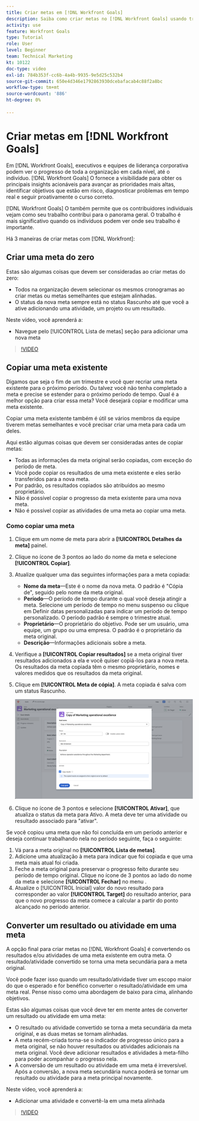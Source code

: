 ```yaml
---
title: Criar metas em [!DNL Workfront Goals]
description: Saiba como criar metas no [!DNL Workfront Goals] usando três opções diferentes.
activity: use
feature: Workfront Goals
type: Tutorial
role: User
level: Beginner
team: Technical Marketing
kt: 10122
doc-type: video
exl-id: 784b353f-cc6b-4a4b-9935-9e5d25c532b4
source-git-commit: 650e4d346e1792863930dcebafacab4c88f2a8bc
workflow-type: tm+mt
source-wordcount: '886'
ht-degree: 0%

---
```


# Criar metas em [!DNL Workfront Goals]

Em [!DNL Workfront Goals], executivos e equipes de liderança corporativa podem ver o progresso de toda a organização em cada nível, até o indivíduo. [!DNL Workfront Goals] O fornece a visibilidade para obter os principais insights acionáveis para avançar as prioridades mais altas, identificar objetivos que estão em risco, diagnosticar problemas em tempo real e seguir proativamente o curso correto.

[!DNL Workfront Goals] O também permite que os contribuidores individuais vejam como seu trabalho contribui para o panorama geral. O trabalho é mais significativo quando os indivíduos podem ver onde seu trabalho é importante.

Há 3 maneiras de criar metas com [!DNL Workfront]:

## Criar uma meta do zero

Estas são algumas coisas que devem ser consideradas ao criar metas do zero:

* Todos na organização devem selecionar os mesmos cronogramas ao criar metas ou metas semelhantes que estejam alinhadas.
* O status da nova meta sempre está no status Rascunho até que você a ative adicionando uma atividade, um projeto ou um resultado.

Neste vídeo, você aprenderá a:

* Navegue pelo [!UICONTROL Lista de metas] seção para adicionar uma nova meta

>[!VIDEO](https://video.tv.adobe.com/v/335191/?quality=12&learn=on)

## Copiar uma meta existente

Digamos que seja o fim de um trimestre e você quer recriar uma meta existente para o próximo período. Ou talvez você não tenha completado a meta e precise se estender para o próximo período de tempo. Qual é a melhor opção para criar essa meta? Você desejará copiar e modificar uma meta existente.

Copiar uma meta existente também é útil se vários membros da equipe tiverem metas semelhantes e você precisar criar uma meta para cada um deles.

Aqui estão algumas coisas que devem ser consideradas antes de copiar metas:

* Todas as informações da meta original serão copiadas, com exceção do período de meta.
* Você pode copiar os resultados de uma meta existente e eles serão transferidos para a nova meta.
* Por padrão, os resultados copiados são atribuídos ao mesmo proprietário.
* Não é possível copiar o progresso da meta existente para uma nova meta.
* Não é possível copiar as atividades de uma meta ao copiar uma meta.

### Como copiar uma meta

1. Clique em um nome de meta para abrir a **[!UICONTROL Detalhes da meta]** painel.
1. Clique no ícone de 3 pontos ao lado do nome da meta e selecione **[!UICONTROL Copiar]**.
1. Atualize qualquer uma das seguintes informações para a meta copiada:
   * **Nome da meta**—Este é o nome da nova meta. O padrão é &quot;Cópia de&quot;, seguido pelo nome da meta original.
   * **Período**—O período de tempo durante o qual você deseja atingir a meta. Selecione um período de tempo no menu suspenso ou clique em Definir datas personalizadas para indicar um período de tempo personalizado. O período padrão é sempre o trimestre atual.
   * **Proprietário**—O proprietário do objetivo. Pode ser um usuário, uma equipe, um grupo ou uma empresa. O padrão é o proprietário da meta original.
   * **Descrição**—Informações adicionais sobre a meta.

1. Verifique a **[!UICONTROL Copiar resultados]** se a meta original tiver resultados adicionados a ela e você quiser copiá-los para a nova meta. Os resultados da meta copiada têm o mesmo proprietário, nomes e valores medidos que os resultados da meta original.

1. Clique em **[!UICONTROL Meta de cópia]**. A meta copiada é salva com um status Rascunho.

   ![Uma imagem da [!UICONTROL Detalhes da meta] no painel [!DNL Workfront Goals] com o [!UICONTROL Copiar] opção](assets/03-workfront-goals-copy-a-goal.png)

1. Clique no ícone de 3 pontos e selecione  **[!UICONTROL Ativar]**, que atualiza o status da meta para Ativo. A meta deve ter uma atividade ou resultado associado para &quot;ativar&quot;.

Se você copiou uma meta que não foi concluída em um período anterior e deseja continuar trabalhando nela no período seguinte, faça o seguinte:

1. Vá para a meta original no **[!UICONTROL Lista de metas]**.
1. Adicione uma atualização à meta para indicar que foi copiada e que uma meta mais atual foi criada.
1. Feche a meta original para preservar o progresso feito durante seu período de tempo original. Clique no ícone de 3 pontos ao lado do nome da meta e selecione **[!UICONTROL Fechar]** no menu .
1. Atualize o [!UICONTROL Inicial] valor do novo resultado para corresponder ao valor **[!UICONTROL Target]** do resultado anterior, para que o novo progresso da meta comece a calcular a partir do ponto alcançado no período anterior.

## Converter um resultado ou atividade em uma meta

A opção final para criar metas no [!DNL Workfront Goals] é convertendo os resultados e/ou atividades de uma meta existente em outra meta. O resultado/atividade convertido se torna uma meta secundária para a meta original.

Você pode fazer isso quando um resultado/atividade tiver um escopo maior do que o esperado e for benéfico converter o resultado/atividade em uma meta real. Pense nisso como uma abordagem de baixo para cima, alinhando objetivos.

Estas são algumas coisas que você deve ter em mente antes de converter um resultado ou atividade em uma meta:

* O resultado ou atividade convertido se torna a meta secundária da meta original, e as duas metas se tornam alinhadas.
* A meta recém-criada torna-se o indicador de progresso único para a meta original, se não houver resultados ou atividades adicionais na meta original. Você deve adicionar resultados e atividades à meta-filho para poder acompanhar o progresso nela.
* A conversão de um resultado ou atividade em uma meta é irreversível. Após a conversão, a nova meta secundária nunca poderá se tornar um resultado ou atividade para a meta principal novamente.

Neste vídeo, você aprenderá a:

* Adicionar uma atividade e convertê-la em uma meta alinhada

>[!VIDEO](https://video.tv.adobe.com/v/335192/?quality=12&learn=on)

